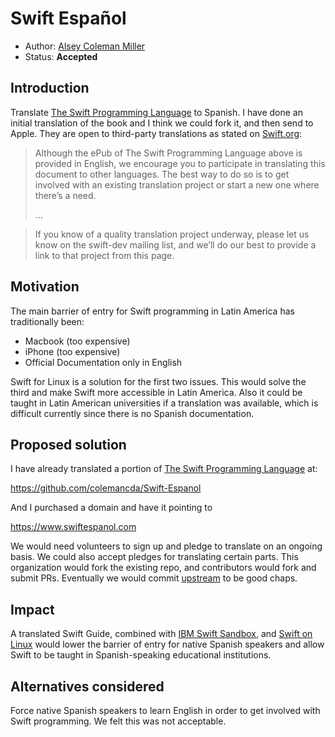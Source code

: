 # Swift Español

* Author: [Alsey Coleman Miller](https://github.com/colemancda)
* Status: **Accepted**

## Introduction

Translate [The Swift Programming Language](https://swift.org/documentation/#the-swift-programming-language) to Spanish. I have done an initial translation of the book and I think we could fork it, and then send to Apple. They are open to third-party translations as stated on [Swift.org](https://swift.org/documentation/#the-swift-programming-language):

> Although the ePub of The Swift Programming Language above is provided in English, we encourage you to participate in translating this document to other languages. The best way to do so is to get involved with an existing translation project or start a new one where there’s a need.
> 
> ...

> If you know of a quality translation project underway, please let us know on the swift-dev mailing list, and we’ll do our best to provide a link to that project from this page.

## Motivation

The main barrier of entry for Swift programming in Latin America has traditionally been:

- Macbook (too expensive)
- iPhone (too expensive)
- Official Documentation only in English

Swift for Linux is a solution for the first two issues. This would solve the third and make Swift more accessible in Latin America. Also it could be taught in Latin American universities if a translation was available, which is difficult currently since there is no Spanish documentation.

## Proposed solution

I have already translated a portion of [The Swift Programming Language](https://swift.org/documentation/#the-swift-programming-language) at:

https://github.com/colemancda/Swift-Espanol

And I purchased a domain and have it pointing to

https://www.swiftespanol.com

We would need volunteers to sign up and pledge to translate on an ongoing basis. We could also accept pledges for translating certain parts. This organization would fork the existing repo, and contributors would fork and submit PRs. Eventually we would commit [upstream](https://github.com/colemancda/Swift-Espanol) to be good chaps. 

## Impact

A translated Swift Guide, combined with [IBM Swift Sandbox](https://swiftlang.ng.bluemix.net/#/repl), and [Swift on Linux](https://swiftnightly.com) would lower the barrier of entry for native Spanish speakers and allow Swift to be taught in Spanish-speaking educational institutions.

## Alternatives considered

Force native Spanish speakers to learn English in order to get involved with Swift programming. We felt this was not acceptable.
